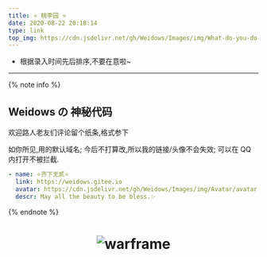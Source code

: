 ```yaml
---
title: ⭐ 桃李园 ⭐
date: 2020-08-22 20:18:14
type: link
top_img: https://cdn.jsdelivr.net/gh/Weidows/Images/img/What-do-you-do-when-your-best-friend-breaks-your-heart_.png
---
```


<!--
 * @Author: Weidows
 * @Date: 2020-08-22 20:18:14
 * @LastEditors: Weidows
 * @LastEditTime: 2021-08-29 15:26:56
 * @FilePath: \Blog-private\source\tags\link.md
-->

- 根据录入时间先后排序,不要在意啦~

---

{% note info %}

## Weidows の 神秘代码

欢迎路人老友们评论留个纸条,格式参下

如你所见,用的默认域名; 今后不打算改,所以我的链接/头像不会失效; 可以在 QQ 内打开不被拦截.

```yaml
- name: ⭐️齐下无贰⭐️
  link: https://weidows.gitee.io
  avatar: https://cdn.jsdelivr.net/gh/Weidows/Images/img/Avatar/avatar.png
  descr: May all the beauty to be bless.✨
```

{% endnote %}

<h1 align="center">

![warframe](https://cdn.jsdelivr.net/gh/Weidows/Images/Game/Warframe/-28678b86bf55d418.jpg)

</h1>
